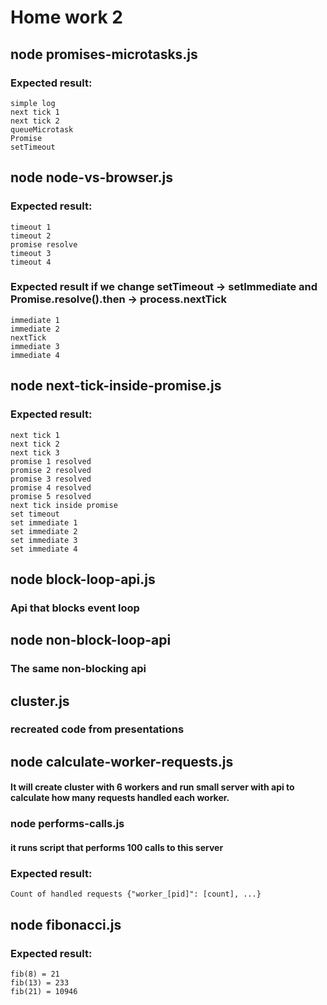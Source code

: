 # Home work 2

## node promises-microtasks.js

### ​Expected result:

    simple log
    next tick 1
    next tick 2
    queueMicrotask
    Promise
    setTimeout

## node node-vs-browser.js

### Expected result:

    timeout 1
    timeout 2
    promise resolve
    timeout 3
    timeout 4

### Expected result if we change setTimeout -> setImmediate​ and Promise.resolve().then -> process.nextTick

    immediate 1
    immediate 2
    nextTick
    immediate 3
    immediate 4

## node next-tick-inside-promise.js

### Expected result:

    next tick 1
    next tick 2
    next tick 3
    promise 1 resolved
    promise 2 resolved
    promise 3 resolved
    promise 4 resolved
    promise 5 resolved
    next tick inside promise
    set timeout
    set immediate 1
    set immediate 2
    set immediate 3
    set immediate 4

## node block-loop-api.js

### Api that blocks event loop

## node non-block-loop-api

### The same non-blocking​ api

## cluster.js

### recreated code from presentations

## node calculate-worker-requests.js

#### It will create cluster with 6 workers and run small server with api to calculate how many requests handled each worker.

### node performs-calls.js

#### it runs script that performs 100 calls to this server

### Expected result:

    Count of handled requests {"worker_[pid]": [count], ...}

## node fibonacci.js

### ​Expected result:

    fib(8) = 21
    fib(13) = 233
    fib(21) = 10946
